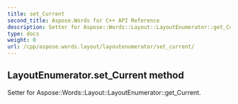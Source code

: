 ```yaml
---
title: set_Current
second_title: Aspose.Words for C++ API Reference
description: Setter for Aspose::Words::Layout::LayoutEnumerator::get_Current. 
type: docs
weight: 0
url: /cpp/aspose.words.layout/layoutenumerator/set_current/
---
```

## LayoutEnumerator.set_Current method


Setter for Aspose::Words::Layout::LayoutEnumerator::get_Current. 

